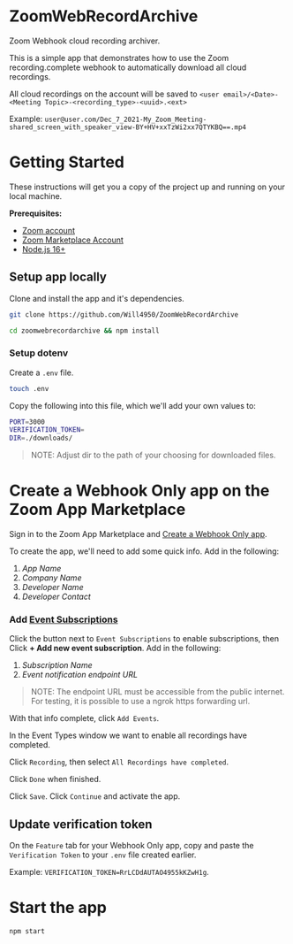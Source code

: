 # ZoomWebRecordArchive
Zoom Webhook cloud recording archiver. 

This is a simple app that demonstrates how to use the Zoom recording.complete webhook to automatically download all cloud recordings.

All cloud recordings on the account will be saved to `<user email>/<Date>-<Meeting Topic>-<recording_type>-<uuid>.<ext>`

Example: `user@user.com/Dec_7_2021-My_Zoom_Meeting-shared_screen_with_speaker_view-BY+HV+xxTzWi2xx7QTYKBQ==.mp4`

# Getting Started

These instructions will get you a copy of the project up and running on your local machine.

**Prerequisites:**
* [Zoom account](https://zoom.us)
* [Zoom Marketplace Account](https://marketplace.zoom.us/docs/guides)
* [Node.js 16+](https://nodejs.org/)

## Setup app locally
Clone and install the app and it's dependencies.

```bash
git clone https://github.com/Will4950/ZoomWebRecordArchive
```

```bash
cd zoomwebrecordarchive && npm install 
```

### Setup dotenv 
Create a `.env` file.

```bash
touch .env
```

Copy the following into this file, which we'll add your own values to:

```bash
PORT=3000
VERIFICATION_TOKEN=
DIR=./downloads/
```

> NOTE: Adjust dir to the path of your choosing for downloaded files.

# Create a Webhook Only app on the Zoom App Marketplace

Sign in to the Zoom App Marketplace and [Create a Webhook Only app](https://marketplace.zoom.us/develop/create?source=devdocs). 

To create the app, we'll need to add some quick info.  Add in the following:
1. *App Name*
2. *Company Name*
3. *Developer Name*
4. *Developer Contact*

### Add [Event Subscriptions](https://marketplace.zoom.us/docs/guides/tools-resources/webhooks#event-subscriptions)

Click the button next to `Event Subscriptions` to enable subscriptions, then Click **+ Add new event subscription**.  Add in the following:
1. *Subscription Name*
2. *Event notification endpoint URL*

> NOTE: The endpoint URL must be accessible from the public internet.  For testing, it is possible to use a ngrok https forwarding url.  

With that info complete, click `Add Events`.  

In the Event Types window we want to enable all recordings have completed.  

Click `Recording`, then select `All Recordings have completed`.  

Click `Done` when finished.

Click `Save`. Click `Continue` and activate the app.

## Update verification token

On the `Feature` tab for your Webhook Only app, copy and paste the `Verification Token` to your `.env` file created earlier.  

Example: ```VERIFICATION_TOKEN=RrLCDdAUTAO4955kKZwH1g```.

# Start the app
```bash
npm start
```